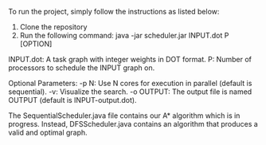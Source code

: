To run the project, simply follow the instructions as listed below:

1. Clone the repository
2. Run the following command: java -jar scheduler.jar INPUT.dot P [OPTION]

INPUT.dot: A task graph with integer weights in DOT format.
P: Number of processors to schedule the INPUT graph on.

Optional Parameters:
-p N: Use N cores for execution in parallel (default is sequential).
-v: Visualize the search.
-o OUTPUT: The output file is named OUTPUT (default is INPUT-output.dot).


The SequentialScheduler.java file contains our A* algorithm which is in progress. Instead, DFSScheduler.java contains an algorithm that produces a valid and optimal graph.
